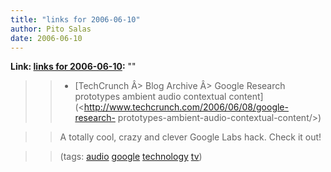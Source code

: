 ```yaml
---
title: "links for 2006-06-10"
author: Pito Salas
date: 2006-06-10
---
```


**Link: [links for 2006-06-10](None):** ""


>>

>>   * [TechCrunch Â> Blog Archive Â> Google Research prototypes ambient audio
contextual content](<http://www.techcrunch.com/2006/06/08/google-research-
prototypes-ambient-audio-contextual-content/>)

>>

>> A totally cool, crazy and clever Google Labs hack. Check it out!

>>

>> (tags: [audio](<http://del.icio.us/pitosalas/audio>)
[google](<http://del.icio.us/pitosalas/google>)
[technology](<http://del.icio.us/pitosalas/technology>)
[tv](<http://del.icio.us/pitosalas/tv>))

>>

>>


